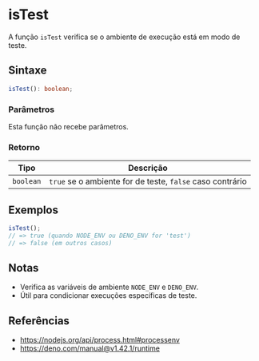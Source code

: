 # isTest

A função `isTest` verifica se o ambiente de execução está em modo de teste.

## Sintaxe

```typescript
isTest(): boolean;
```

### Parâmetros

Esta função não recebe parâmetros.

### Retorno

| Tipo       | Descrição                                                        |
| ---------- | ---------------------------------------------------------------- |
| `boolean`  | `true` se o ambiente for de teste, `false` caso contrário        |

## Exemplos

```typescript
isTest();
// => true (quando NODE_ENV ou DENO_ENV for 'test')
// => false (em outros casos)
```

## Notas

* Verifica as variáveis de ambiente `NODE_ENV` e `DENO_ENV`.
* Útil para condicionar execuções específicas de teste.

## Referências

* https://nodejs.org/api/process.html#processenv
* https://deno.com/manual@v1.42.1/runtime